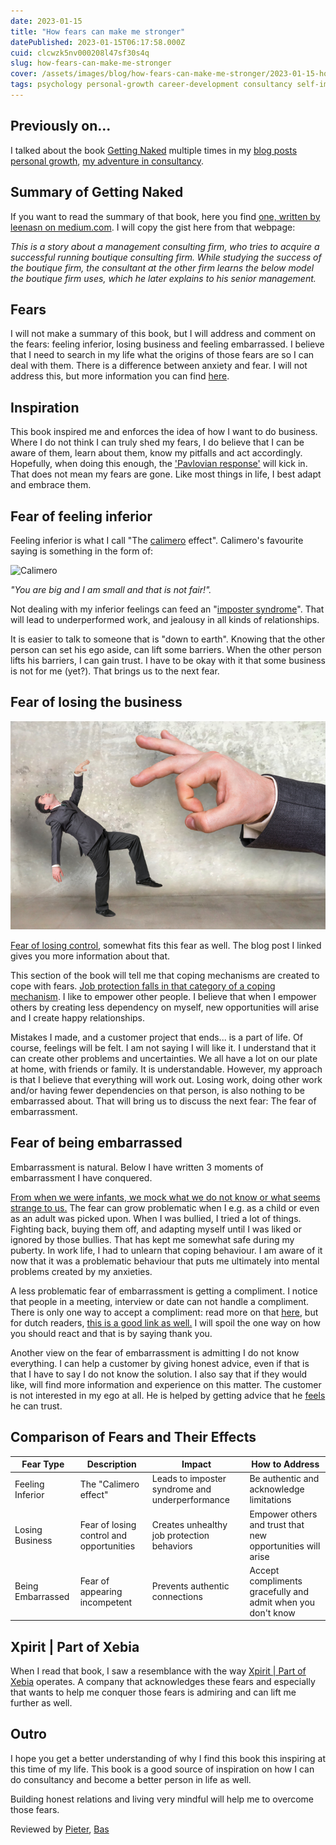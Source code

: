 ```yaml
---
date: 2023-01-15
title: "How fears can make me stronger"
datePublished: 2023-01-15T06:17:58.000Z
cuid: clcwzk5nv000208l47sf30s4q
slug: how-fears-can-make-me-stronger
cover: /assets/images/blog/how-fears-can-make-me-stronger/2023-01-15-how-fears-can-make-me-stronger.cover.jpeg
tags: psychology personal-growth career-development consultancy self-improvement fear-management
---
```


## Previously on...

I talked about the book [Getting Naked](https://www.amazon.de/-/en/Patrick-M-Lencioni/dp/0787976393) multiple times in my [blog posts personal growth](https://kriebbels.hashnode.dev/devretro2022-my-personal-growth-over-2022), [my adventure in consultancy](https://kriebbels.hashnode.dev/devretro2022-my-adventure-in-consultancy).

## Summary of Getting Naked

If you want to read the summary of that book, here you find [one, written by leenasn on medium.com](https://medium.com/@leenasn/book-summary-getting-naked-a-business-fable-about-shedding-the-three-fears-that-sabotage-client-632d2bbc295f). I will copy the gist here from that webpage:

*This is a story about a management consulting firm, who tries to acquire a successful running boutique consulting firm. While studying the success of the boutique firm, the consultant at the other firm learns the below model the boutique firm uses, which he later explains to his senior management.*

## Fears

I will not make a summary of this book, but I will address and comment on the fears: feeling inferior, losing business and feeling embarrassed. I believe that I need to search in my life what the origins of those fears are so I can deal with them. There is a difference between anxiety and fear. I will not address this, but more information you can find [here](https://batonrougebehavioral.com/fear-vs-anxiety-understanding-the-difference/).

## Inspiration

This book inspired me and enforces the idea of how I want to do business. Where I do not think I can truly shed my fears, I do believe that I can be aware of them, learn about them, know my pitfalls and act accordingly. Hopefully, when doing this enough, the ['Pavlovian response'](https://en.wikipedia.org/wiki/Ivan_Pavlov) will kick in. That does not mean my fears are gone. Like most things in life, I best adapt and embrace them.

## Fear of feeling inferior

Feeling inferior is what I call "The [calimero](https://en.wikipedia.org/wiki/Calimero) effect". Calimero's favourite saying is something in the form of:

![Calimero](https://www.therookieminds.com/wp-content/uploads/2020/11/calimero-300x204.jpg)

*"You are big and I am small and that is not fair!".*

Not dealing with my inferior feelings can feed an "[imposter syndrome](https://en.wikipedia.org/wiki/Impostor_syndrome)". That will lead to underperformed work, and jealousy in all kinds of relationships.

It is easier to talk to someone that is "down to earth". Knowing that the other person can set his ego aside, can lift some barriers. When the other person lifts his barriers, I can gain trust. I have to be okay with it that some business is not for me (yet?). That brings us to the next fear.

## Fear of losing the business

[![Giant hand flicking businessman](../assets/images/blog/how-fears-can-make-me-stronger/giant_hand_flicking_businessman.png)](http://questfusion.com/fear-of-losing-control/)

[Fear of losing control](http://questfusion.com/fear-of-losing-control/), somewhat fits this fear as well. The blog post I linked gives you more information about that.

This section of the book will tell me that coping mechanisms are created to cope with fears. [Job protection falls in that category of a coping mechanism](https://www.mindtools.com/a6844l3/living-with-a-lack-of-job-security). I like to empower other people. I believe that when I empower others by creating less dependency on myself, new opportunities will arise and I create happy relationships.

Mistakes I made, and a customer project that ends... is a part of life. Of course, feelings will be felt. I am not saying I will like it. I understand that it can create other problems and uncertainties. We all have a lot on our plate at home, with friends or family. It is understandable. However, my approach is that I believe that everything will work out. Losing work, doing other work and/or having fewer dependencies on that person, is also nothing to be embarrassed about. That will bring us to discuss the next fear: The fear of embarrassment.

## Fear of being embarrassed

Embarrassment is natural. Below I have written 3 moments of embarrassment I have conquered.

[From when we were infants, we mock what we do not know or what seems strange to us.](https://childmind.org/article/help-kids-deal-embarrassment/) The fear can grow problematic when I e.g. as a child or even as an adult was picked upon. When I was bullied, I tried a lot of things. Fighting back, buying them off, and adapting myself until I was liked or ignored by those bullies. That has kept me somewhat safe during my puberty. In work life, I had to unlearn that coping behaviour. I am aware of it now that it was a problematic behaviour that puts me ultimately into mental problems created by my anxieties.

A less problematic fear of embarrassment is getting a compliment. I notice that people in a meeting, interview or date can not handle a compliment. There is only one way to accept a compliment: read more on that [here](https://www.psychalive.org/the-importance-of-accepting-compliments/), but for dutch readers, [this is a good link as well.](https://assertief.nl/compliment-ontvangen/) I will spoil the one way on how you should react and that is by saying thank you.

Another view on the fear of embarrassment is admitting I do not know everything. I can help a customer by giving honest advice, even if that is that I have to say I do not know the solution. I also say that if they would like, will find more information and experience on this matter. The customer is not interested in my ego at all. He is helped by getting advice that he [feels](https://consulting.wiki/question/how-do-consultants-build-trust/) he can trust.

## Comparison of Fears and Their Effects

| Fear Type | Description | Impact | How to Address |
|-----------|-------------|--------|---------------|
| Feeling Inferior | The "Calimero effect" | Leads to imposter syndrome and underperformance | Be authentic and acknowledge limitations |
| Losing Business | Fear of losing control and opportunities | Creates unhealthy job protection behaviors | Empower others and trust that new opportunities will arise |
| Being Embarrassed | Fear of appearing incompetent | Prevents authentic connections | Accept compliments gracefully and admit when you don't know |

## Xpirit | Part of Xebia

When I read that book, I saw a resemblance with the way [Xpirit | Part of Xebia](https://xpirit.com) operates. A company that acknowledges these fears and especially that wants to help me conquer those fears is admiring and can lift me further as well.

## Outro

I hope you get a better understanding of why I find this book this inspiring at this time of my life. This book is a good source of inspiration on how I can do consultancy and become a better person in life as well.

Building honest relations and living very mindful will help me to overcome those fears.

Reviewed by [Pieter](https://xpirit.com/team/pieter-gheysens/), [Bas](https://azurecodingarchitect.com/author/bas-van-de-sande/)
